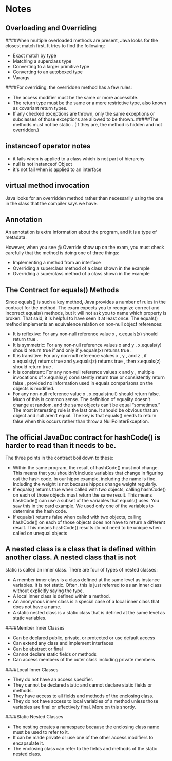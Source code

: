 # Notes 
## Overloading and Overriding
####When multiple overloaded methods are present, Java looks for the closest match first. It
tries to find the following:
* Exact match by type
* Matching a superclass type
* Converting to a larger primitive type
* Converting to an autoboxed type
* Varargs

####For overriding, the overridden method has a few rules:
* The access modifier must be the same or more accessible.
* The return type must be the same or a more restrictive type, also known as covariant
return types.
* If any checked exceptions are thrown, only the same exceptions or subclasses of those
exceptions are allowed to be thrown.
#####The methods must not be static . (If they are, the method is hidden and not overridden.)

## instanceof operator notes
- it fails when is applied to a class which is not part of hierarchy
- null is not instanceof Object
- it's not fail when is applied to an interface

## virtual method invocation
Java looks for an overridden method rather than necessarily using the one in the class that the compiler says we have.

## Annotation
An annotation is extra information about the program, and it is a type of metadata.

However, when you see @ Override show up on the exam, you must check carefully that
the method is doing one of three things:
- Implementing a method from an interface
- Overriding a superclass method of a class shown in the example
- Overriding a superclass method of a class shown in the example

## The Contract for equals() Methods
Since equals() is such a key method, Java provides a number of rules in the contract for
the method. The exam expects you to recognize correct and incorrect equals() methods,
but it will not ask you to name which property is broken. That said, it is helpful to have
seen it at least once.
The equals() method implements an equivalence relation on non‐null object references:
- It is reflexive: For any non‐null reference value x , x.equals(x) should return true .
- It is symmetric: For any non‐null reference values x and y , x.equals(y) should return true if and only if y.equals(x) returns true .
- It is transitive: For any non‐null reference values x , y , and z , if x.equals(y) returns
true and y.equals(z) returns true , then x.equals(z) should return true .
- It is consistent: For any non‐null reference values x and y , multiple invocations of
x.equals(y) consistently return true or consistently return false , provided no
information used in equals comparisons on the objects is modified.
- For any non‐null reference value x , x.equals(null) should return false.
Much of this is common sense. The definition of equality doesn’t change at random,
and the same objects can’t be equal “sometimes.” The most interesting rule is the last
one. It should be obvious that an object and null aren’t equal. The key is that equals()
needs to return false when this occurs rather than throw a NullPointerException.

## The official JavaDoc contract for hashCode() is harder to read than it needs to be. 
The three points in the contract boil down to these:
- Within the same program, the result of hashCode() must not change. This means that
you shouldn’t include variables that change in figuring out the hash code. In our hippo
example, including the name is fine. Including the weight is not because hippos change
weight regularly.
- If equals() returns true when called with two objects, calling hashCode() on each of
those objects must return the same result. This means hashCode() can use a subset of
the variables that equals() uses. You saw this in the card example. We used only one
of the variables to determine the hash code.
- If equals() returns false when called with two objects, calling hashCode() on each of
those objects does not have to return a different result. This means hashCode() results
do not need to be unique when called on unequal objects

## A nested class is a class that is defined within another class. A nested class that is not
static is called an inner class. There are four of types of nested classes:
- A member inner class is a class defined at the same level as instance variables. It is not
static. Often, this is just referred to as an inner class without explicitly saying the type.
- A local inner class is defined within a method.
- An anonymous inner class is a special case of a local inner class that does not have a
name.
- A static nested class is a static class that is defined at the same level as static
variables.

####Member Inner Classes
- Can be declared public, private, or protected or use default access
- Can extend any class and implement interfaces
- Can be abstract or final
- Cannot declare static fields or methods
- Can access members of the outer class including private members

####Local Inner Classes
- They do not have an access specifier.
- They cannot be declared static and cannot declare static fields or methods.
- They have access to all fields and methods of the enclosing class.
- They do not have access to local variables of a method unless those variables are final or effectively final. More on this shortly.

####Static Nested Classes
- The nesting creates a namespace because the enclosing class name must be used to refer to it.
- It can be made private or use one of the other access modifiers to encapsulate it.
- The enclosing class can refer to the fields and methods of the static nested class.